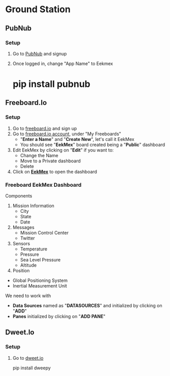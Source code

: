 Ground Station
==



## PubNub

### Setup

1. Go to [PubNub](https://www.pubnub.com/) and signup
2. Once logged in, change "App Name" to Eekmex


    # pip install pubnub

## Freeboard.Io

### Setup

1. Go to [freeboard.io](https://freeboard.io/) and sign up
2. Go to [freeboard.io account](https://freeboard.io/account/), under "My Freeboards"
   - "__Enter a Name__" and "__Create New__", let's call it EekMex
   - You should see "__EekMex__" board created being a "__Public__" dashboard
3. Edit EekMex by clicking on "__Edit__" if you want to:
   -  Change the Name
   -  Move to a Private dashboard
   -  Delete
4. Click on [__EekMex__](https://freeboard.io/board/huO_H7) to open the dashboard

### Freeboard EekMex Dashboard

Components

1. Mission Information
   - City
   - State
   - Date
2. Messages
   - Mission Control Center
   - Twitter
3. Sensors
   - Temperature
   - Pressure
   - Sea Level Pressure
   - Altitude
 4. Position
   - Global Positioning System
   - Inertial Measurement Unit

We need to work with

- __Data Sources__ named as "__DATASOURCES__" and initialized by clicking on "__ADD__"
- __Panes__ initialized by clicking on "__ADD PANE__"



## Dweet.Io

### Setup

1. Go to [dweet.io](http://dweet.io/)

    pip install dweepy